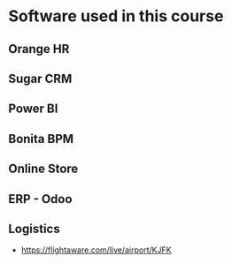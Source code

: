# Software used in this course

## Orange HR

## Sugar CRM

## Power BI

## Bonita BPM

## Online Store

## ERP - Odoo

## Logistics

* https://flightaware.com/live/airport/KJFK